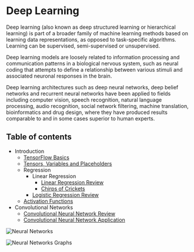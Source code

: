 # Deep Learning

Deep learning (also known as deep structured
learning or hierarchical learning) is part of
a broader family of machine learning methods
based on learning data representations, as opposed
to task-specific algorithms. Learning can be
supervised, semi-supervised or unsupervised.

Deep learning models are loosely related to information
processing and communication patterns in a biological
nervous system, such as neural coding that attempts
to define a relationship between various stimuli 
and associated neuronal responses in the brain.

Deep learning architectures such as deep neural
networks, deep belief networks and recurrent 
neural networks have been applied to fields
including computer vision, speech recognition,
natural language processing, audio recognition, 
social network filtering, machine translation, 
bioinformatics and drug design, where they have 
produced results comparable to and in some cases 
superior to human experts.

## Table of contents
* Introduction
   * [TensorFlow Basics](Introduction/TensorFlow%20Basics/TensorFlowBasics.ipynb)
   * [Tensors, Variables and Placeholders](Introduction/Tensors%2C%20Variables%20and%20Placeholders/TensorsVariablesPlaceholders.ipynb)
   * Regression  
	   * Linear Regression  
	   	   * [Linear Regression Review](Introduction/Regression/Linear%20Regression/LinearRegressionReview.ipynb)
	   	   * [Chirps of Crickets](Introduction/Regression/Linear%20Regression/ChirpsOfCrickets.ipynb)
	   * [Logistic Regression Review](Introduction/Regression/Logistic%20Regression/LogisticRegressionReview.ipynb)
   * [Activation Functions](Introduction/Activation%20Functions/ActivationFunctions.ipynb)
* Convolutional Networks  
   * [Convolutional Neural Network Review](Convolutional%20Networks/Convolutions/ConvolutionalNeuralNetworkReview.ipynb)
   * [Convolutional Neural Network Application](Convolutional%20Networks/CNN%20Application/CNN-Applications.ipynb)

![Neural Networks](https://cdn-images-1.medium.com/max/2000/1*gccuMDV8fXjcvz1RSk4kgQ.png "Neural Networks")

![Neural Networks Graphs](https://cdn-images-1.medium.com/max/1600/1*hdcEBE3zH8bRCj_gyIQC9Q.png "Neural Networks Graphs")
